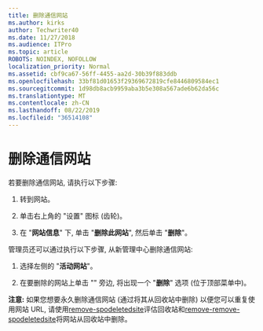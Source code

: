 ```yaml
---
title: 删除通信网站
ms.author: kirks
author: Techwriter40
ms.date: 11/27/2018
ms.audience: ITPro
ms.topic: article
ROBOTS: NOINDEX, NOFOLLOW
localization_priority: Normal
ms.assetid: cbf9ca67-56ff-4455-aa2d-30b39f883ddb
ms.openlocfilehash: 33bf81d01653f29369672819cfe8446809584ec1
ms.sourcegitcommit: 1d98db8acb9959aba3b5e308a567ade6b62da56c
ms.translationtype: MT
ms.contentlocale: zh-CN
ms.lasthandoff: 08/22/2019
ms.locfileid: "36514108"
---
```

# <a name="delete-a-communication-site"></a>删除通信网站

若要删除通信网站, 请执行以下步骤: 
  
1. 转到网站。 
  
2. 单击右上角的 "设置" 图标 (齿轮)。 
  
3. 在 "**网站信息**" 下, 单击 "**删除此网站**", 然后单击 "**删除**"。 
  
管理员还可以通过执行以下步骤, 从新管理中心删除通信网站: 
  
1. 选择左侧的 "**活动网站**"。 
  
2. 在要删除的网站上单击 "" 旁边, 将出现一个 "**删除**" 选项 (位于顶部菜单中)。 
  
 **注意:** 如果您想要永久删除通信网站 (通过将其从回收站中删除) 以便您可以重复使用网站 URL, 请使用[remove-spodeletedsite](https://aka.ms/Get-SPODeletedSite)评估回收站和[remove-remove-spodeletedsite](https://aka.ms/Remove-SPODeletedSite)将网站从回收站中删除。 
  

